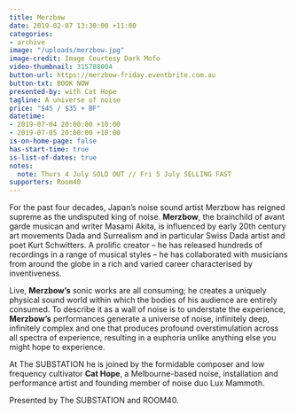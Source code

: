 ```yaml
---
title: Merzbow
date: 2019-02-07 13:30:00 +11:00
categories:
- archive
image: "/uploads/merzbow.jpg"
image-credit: Image Courtesy Dark Mofo
video-thumbnail: 315788004
button-url: https://merzbow-friday.eventbrite.com.au
button-txt: BOOK NOW
presented-by: with Cat Hope
tagline: A universe of noise
price: "$45 / $35 + BF"
datetime:
- 2019-07-04 20:00:00 +10:00
- 2019-07-05 20:00:00 +10:00
is-on-home-page: false
has-start-time: true
is-list-of-dates: true
notes:
  note: Thurs 4 July SOLD OUT // Fri 5 July SELLING FAST
supporters: Room40
---
```


For the past four decades, Japan’s noise sound artist Merzbow has reigned supreme as the undisputed king of noise. **Merzbow**, the brainchild of avant garde musican and writer Masami Akita, is influenced by early 20th century art movements Dada and Surrealism and in particular Swiss Dada artist and poet Kurt Schwitters. A prolific creator – he has released hundreds of recordings in a range of musical styles – he has collaborated with musicians from around the globe in a rich and varied career characterised by inventiveness. 

Live, **Merzbow’s** sonic works are all consuming; he creates a uniquely physical sound world within which the bodies of his audience are entirely consumed. To describe it as a wall of noise is to understate the experience, **Merzbow’s** performances generate a universe of noise, infinitely deep, infinitely complex and one that produces profound overstimulation across all spectra of experience, resulting in a euphoria unlike anything else you might hope to experience.

At The SUBSTATION he is joined by the formidable composer and low frequency cultivator **Cat Hope**, a Melbourne-based noise, installation and performance artist and founding member of noise duo Lux Mammoth.


Presented by The SUBSTATION and ROOM40.
